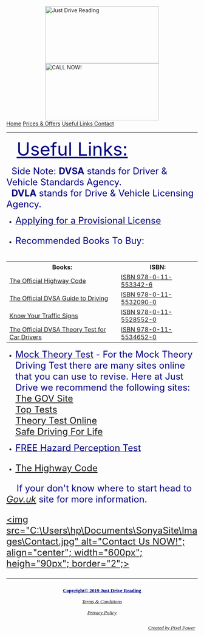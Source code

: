 <!DOCTYPE>
<HTML Lang="en">
<!--Just Drive Reading Useful Links Page-->

<meta name="viewport" content="width=device-width, initial-scale=1.0">
<link rel="stylesheet" type="text/css" href="C:\Users\hp\Documents\SonyaSite\CSS\styles.css">
<link rel="stylesheet" type="text/css" href="C:\Users\hp\Documents\SonyaSite\CSS\.content.css">
<link rel="stylesheet" type="text/css" href="C:\Users\hp\Documents\SonyaSite\CSS\CSS\img.css">
<link rel="stylesheet" type="text/css" href="C:\Users\hp\Documents\SonyaSite\CSS\navbar.css">
<link rel="stylesheet" type="text/css" href="C:\Users\hp\Documents\SonyaSite\CSS\Roboto.css">
<link rel="stylesheet" type="text/css" href="C:\Users\hp\Documents\SonyaSite\CSS\Header.css">
<link rel="stylesheet" type="text/css" href="C:\Users\hp\Documents\SonyaSite\CSS\p.css">
<link rel="stylesheet" type="text/css" href="C:\Users\hp\Documents\SonyaSite\CSS\table.css">


<title> Just Drive Reading Useful Links
	</title>

<div class="content">
<div class="header">
  <a href="C:\Users\hp\Documents\SonyaSite\JDRIndex.html" class="logo">
  <img src="C:\Users\hp\Documents\SonyaSite\Images\Logos\SonyaLogo.png"
       class="Logo"
       width="300"
       height="150"
       border="0"
       alt="Just Drive Reading">
	</a>

<div class="header-right">  
 <a href="C:\Users\hp\Documents\SonyaSite\Contact.html" class="logo">
  <img src="C:\Users\hp\Documents\SonyaSite\Images\CallHere.jpg"
       class="Logo"
       width="300"
       height="150"
       border="0"
       alt="CALL NOW!">
	</a>
</div></div>

 <div class="navbar">
  <a href="C:\Users\hp\Documents\SonyaSite\JDRIndex.html">Home</a>
  <a href="C:\Users\hp\Documents\SonyaSite\Booking.html">Prices & Offers</a>
  <a href="C:\Users\hp\Documents\SonyaSite\UsefulLinks.html">Useful Links </a>
  <a href="C:\Users\hp\Documents\SonyaSite\Contact.html">Contact</a>
	</div><hr>

<p><font size="7" color="#000080">&nbsp&nbsp<u>Useful Links:</u></p></font>

<p style="text-align:left;"><font size="5" color="#000080">
&nbsp&nbspSide Note: <b>DVSA</b> stands for Driver & Vehicle Standards Agency.<br>
&nbsp&nbsp<b>DVLA</b> stands for Drive & Vehicle Licensing Agency.
	</p></font>
<ul>
  <li><a href="https://www.gov.uk/apply-first-provisional-driving-licence">
       <p><font size="5" color="#000080">Applying for a Provisional License
       </p></li></a></font>
  
  <li><font size="5" color="#000080"><p>Recommended Books To Buy:</li></font></p>
</ul>
  <table align="left">
  <tr>
    <th>Books:</th>
    <th>ISBN:</th>
  </tr>
  <tr>
    <td><a href="amazon.co.uk/DVSA-Official-2015-Highway-Code/dp/0115533427/ref=pd_bxgy_14_img_3/259-5225742-4840446?_encoding=UTF8&pd_rd_i=0115533427&pd_rd_r=15b3d0cf-8edd-4995-b161-cc184115dc05&pd_rd_w=JYXiS&pd_rd_wg=POdrk&pf_rd_p=07e3e597-b71b-4701-a3fd-d79c50f48406&pf_rd_r=JENZQCPWRMVN2F7NCA1W&psc=1&refRID=JENZQCPWRMVN2F7NCA1W">The Official Highway Code</td></a>
    <td><a href="amazon.co.uk/DVSA-Official-2015-Highway-Code/dp/0115533427/ref=pd_bxgy_14_img_3/259-5225742-4840446?_encoding=UTF8&pd_rd_i=0115533427&pd_rd_r=15b3d0cf-8edd-4995-b161-cc184115dc05&pd_rd_w=JYXiS&pd_rd_wg=POdrk&pf_rd_p=07e3e597-b71b-4701-a3fd-d79c50f48406&pf_rd_r=JENZQCPWRMVN2F7NCA1W&psc=1&refRID=JENZQCPWRMVN2F7NCA1W">ISBN 978-0-11-553342-6</td></a>
  </tr>
  <tr>
    <td><a href="https://www.amazon.co.uk/dp/0115532900/ref=sspa_dk_detail_2?psc=1&spLa=ZW5jcnlwdGVkUXVhbGlmaWVyPUEzQzFUODUwV0xQWUdPJmVuY3J5cHRlZElkPUEwNDA1ODE1MjMxV0VYUktXMk9BVyZlbmNyeXB0ZWRBZElkPUEwMTY1NTE5Mkk4UkgwWFZQSEZXRSZ3aWRnZXROYW1lPXNwX2RldGFpbCZhY3Rpb249Y2xpY2tSZWRpcmVjdCZkb05vdExvZ0NsaWNrPXRydWU=">The Official DVSA Guide to Driving</td></a>
    <td><a href="https://www.amazon.co.uk/dp/0115532900/ref=sspa_dk_detail_2?psc=1&spLa=ZW5jcnlwdGVkUXVhbGlmaWVyPUEzQzFUODUwV0xQWUdPJmVuY3J5cHRlZElkPUEwNDA1ODE1MjMxV0VYUktXMk9BVyZlbmNyeXB0ZWRBZElkPUEwMTY1NTE5Mkk4UkgwWFZQSEZXRSZ3aWRnZXROYW1lPXNwX2RldGFpbCZhY3Rpb249Y2xpY2tSZWRpcmVjdCZkb05vdExvZ0NsaWNrPXRydWU=">ISBN 978-0-11-5532090-0</td></a>
  </tr>
  <tr>
    <td><a href="https://www.amazon.co.uk/Know-traffic-signs-Driving-Skills/dp/0115528555/ref=pd_bxgy_14_img_2/259-5225742-4840446?_encoding=UTF8&pd_rd_i=0115528555&pd_rd_r=120cd5e7-7c54-4fe2-82b0-6bfb54cffba3&pd_rd_w=S9eRY&pd_rd_wg=G7gec&pf_rd_p=07e3e597-b71b-4701-a3fd-d79c50f48406&pf_rd_r=238FG0F0RS0CRYXS47F6&psc=1&refRID=238FG0F0RS0CRYXS47F6">Know Your Traffic Signs</td></a>
    <td><a href="https://www.amazon.co.uk/Know-traffic-signs-Driving-Skills/dp/0115528555/ref=pd_bxgy_14_img_2/259-5225742-4840446?_encoding=UTF8&pd_rd_i=0115528555&pd_rd_r=120cd5e7-7c54-4fe2-82b0-6bfb54cffba3&pd_rd_w=S9eRY&pd_rd_wg=G7gec&pf_rd_p=07e3e597-b71b-4701-a3fd-d79c50f48406&pf_rd_r=238FG0F0RS0CRYXS47F6&psc=1&refRID=238FG0F0RS0CRYXS47F6">ISBN 978-0-11-5528552-0</td></a>
  </tr>
    <tr>
    <td><a href="https://www.amazon.co.uk/official-DVSA-theory-test-drivers/dp/0115534652/ref=pd_sbs_14_2/259-5225742-4840446?_encoding=UTF8&pd_rd_i=0115534652&pd_rd_r=8d9640f4-718b-4e5d-bb54-ad5347c599a0&pd_rd_w=C2nEj&pd_rd_wg=dDiQr&pf_rd_p=15756fbb-4ceb-4379-9d2c-7af36daab01e&pf_rd_r=F7KSBG8D925RD5ABVA1C&psc=1&refRID=F7KSBG8D925RD5ABVA1C">The Official DVSA Theory Test for Car Drivers</td></a>
    <td><a href="https://www.amazon.co.uk/official-DVSA-theory-test-drivers/dp/0115534652/ref=pd_sbs_14_2/259-5225742-4840446?_encoding=UTF8&pd_rd_i=0115534652&pd_rd_r=8d9640f4-718b-4e5d-bb54-ad5347c599a0&pd_rd_w=C2nEj&pd_rd_wg=dDiQr&pf_rd_p=15756fbb-4ceb-4379-9d2c-7af36daab01e&pf_rd_r=F7KSBG8D925RD5ABVA1C&psc=1&refRID=F7KSBG8D925RD5ABVA1C">ISBN 978-0-11-5534652-0</td></a>
  </tr>
	</table><br><br><br><br><br><br><br><br><br>
<ul>
<li><p><a href="https://www.gov.uk/take-practice-theory-test"><font size="5" color="#000080">Mock Theory Test</a> - For the Mock Theory Driving Test there are many sites online that you can use to revise. 
Here at Just Drive we recommend the following sites:<br>
<a href="https://www.gov.uk/take-practice-theory-test">The GOV Site</a><br>
<a href="https://toptests.co.uk">Top Tests</a><br>
<a href="https://www.theory-test-online.co.uk/free-theory-test-demo.htm">Theory Test Online</a><br>
<a href="https://www.safedrivingforlife.info/take-official-free-practice-driving-theory-test/car-practice-theory-tests/car-practice-test-one">Safe Driving For Life</a></font><br>
	</p></li>
  <li><font size="5" color="#000080"><a href="https://www.gov.uk/guidance/the-highway-code"><p>FREE Hazard Perception Test</font></a> 
	</li></p>
  <li><font size="5" color="#000080"><a href="https://www.gov.uk/guidance/the-highway-code"><p>The Highway Code <font size="5" color="#000080"></a>
	</p></li></ul>
<p><font size="5" color="#000080">&nbsp&nbsp&nbsp&nbspIf your don't know where to start head to <i><a href="https://www.gov.uk/browse/driving">Gov.uk</i></a> site for more information.
       </font></p>

<style>
img {
  display: block;
  margin-left: auto;
  margin-right: auto;
}
</style>

<a href="C:\Users\hp\Documents\SonyaSite\Contact.html"><img src="C:\Users\hp\Documents\SonyaSite\Images\Contact.jpg" 
     alt="Contact Us NOW!";
     align="center";
     width="600px"; 
     heigh="90px";
     border="2";></a>	

<!--Site Footer-->
<div class="footer">
<hr><font size="2" face="kristen ITC">
<p style="text-align:center;">
<u><b>Copyright© 2019 Just Drive Reading
	</p></u></b>
<p style="text-align:center;"><a href="C:\Users\hp\Documents\SonyaSite\Terms&Conditions.html"><i>Terms & Conditions</a>
		</i></p>
<p style="text-align:center;"><a href="C:\Users\hp\Documents\SonyaSite\PrivacyPolicy.html"><i>Privacy Policy</a>
		</i></p>
<p style="text-align:right;"><a href="www.pixelpower.co.uk"><i>Created by Pixel Power</a>&nbsp&nbsp
		</i>
	</font>
	</div>
	</p>
	</div> <!--Div centerpage-->
	</body> <!--Background colour-->
	</html>
